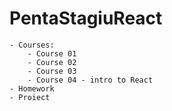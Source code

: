 # PentaStagiuReact
    - Courses:
        - Course 01
        - Course 02
        - Course 03
        - Course 04 - intro to React 
    - Homework
    - Proiect